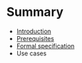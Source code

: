 # Summary

* [Introduction](introduction.md)
* [Prerequisites](prerequisites.md)
* [Formal specification](formal_specification.md)
* Use cases

